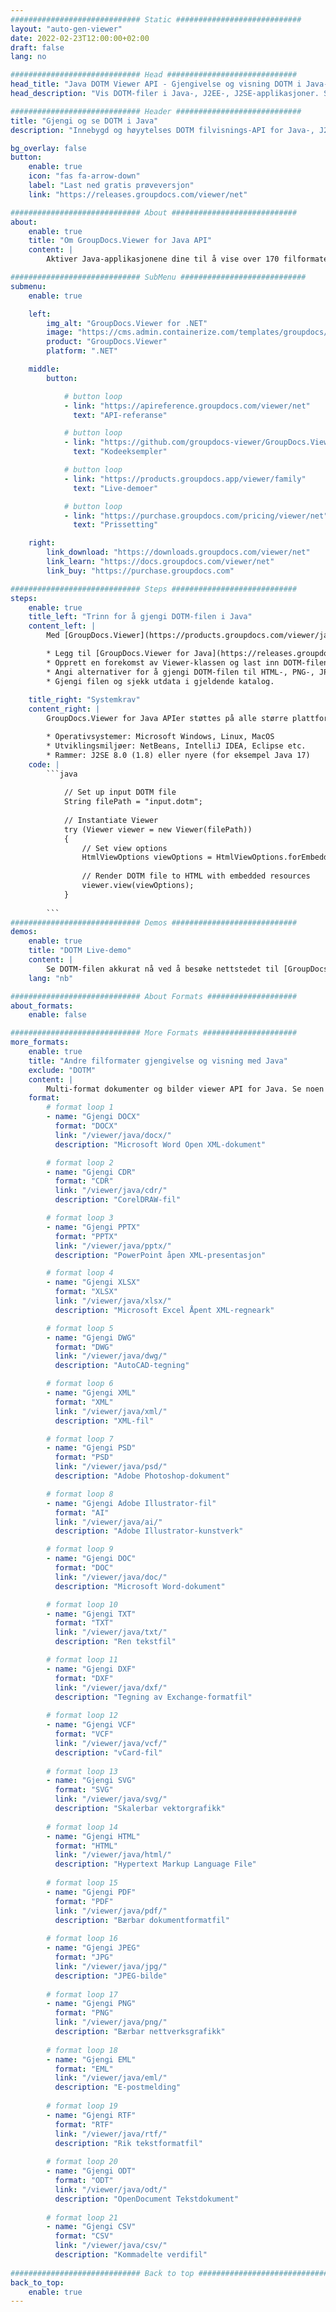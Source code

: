 ```yaml
---
############################# Static ############################
layout: "auto-gen-viewer"
date: 2022-02-23T12:00:00+02:00
draft: false
lang: no

############################# Head #############################
head_title: "Java DOTM Viewer API - Gjengivelse og visning DOTM i Java-apper"
head_description: "Vis DOTM-filer i Java-, J2EE-, J2SE-applikasjoner. Støtter visning av 170+ dokument- og bildefilformater i HTML-, PDF- eller bildemodus med avanserte funksjoner for å administrere alternativer for dokumentvisning."

############################# Header ############################
title: "Gjengi og se DOTM i Java" 
description: "Innebygd og høyytelses DOTM filvisnings-API for Java-, J2EE- og J2SE-baserte applikasjoner, som støtter et bredt spekter av tilleggsfunksjoner for å tilpasse utseendet til utdatadokumentformatet." 

bg_overlay: false
button:
    enable: true
    icon: "fas fa-arrow-down"
    label: "Last ned gratis prøveversjon"
    link: "https://releases.groupdocs.com/viewer/net"

############################# About ############################
about:
    enable: true
    title: "Om GroupDocs.Viewer for Java API" 
    content: |
        Aktiver Java-applikasjonene dine til å vise over 170 filformater i HTML-, PDF- eller bildemodus ved å bruke GroupDocs.Viewer for Java API-er uten ekstra programvare installert; som Microsoft Office, Apache Open Office, Adobe Acrobat Reader osv. Utviklere kan enkelt se alle populære bilder og dokumenttyper inkludert Microsoft Office, OpenDocument, HTML, PDF, Arkiv, Diagrammer, Photoshop, AutoCAD og programmeringsspråkformater inne i Java-applikasjonene med rask gjengivelse av høyeste kvalitet.

############################# SubMenu ############################
submenu:
    enable: true

    left:
        img_alt: "GroupDocs.Viewer for .NET"
        image: "https://cms.admin.containerize.com/templates/groupdocs/images/product-logos/90x90-noborder/groupdocs-viewer-net.png"
        product: "GroupDocs.Viewer"
        platform: ".NET"

    middle:
        button:

            # button loop
            - link: "https://apireference.groupdocs.com/viewer/net"
              text: "API-referanse"

            # button loop
            - link: "https://github.com/groupdocs-viewer/GroupDocs.Viewer-for-.NET"
              text: "Kodeeksempler"

            # button loop
            - link: "https://products.groupdocs.app/viewer/family"
              text: "Live-demoer"

            # button loop
            - link: "https://purchase.groupdocs.com/pricing/viewer/net"
              text: "Prissetting"

    right:
        link_download: "https://downloads.groupdocs.com/viewer/net"
        link_learn: "https://docs.groupdocs.com/viewer/net"
        link_buy: "https://purchase.groupdocs.com"

############################# Steps ############################
steps:
    enable: true
    title_left: "Trinn for å gjengi DOTM-filen i Java" 
    content_left: |
        Med [GroupDocs.Viewer](https://products.groupdocs.com/viewer/java/) kan du gjengi DOTM til HTML, JPEG, PNG eller PDF i noen få trinn.

        * Legg til [GroupDocs.Viewer for Java](https://releases.groupdocs.com/viewer/java/) som en avhengighet til prosjektet ditt. 
        * Opprett en forekomst av Viewer-klassen og last inn DOTM-filen med full bane. 
        * Angi alternativer for å gjengi DOTM-filen til HTML-, PNG-, JPEG- eller PDF-format. 
        * Gjengi filen og sjekk utdata i gjeldende katalog. 
        
    title_right: "Systemkrav" 
    content_right: |
        GroupDocs.Viewer for Java APIer støttes på alle større plattformer og operativsystemer. Før du utfører koden nedenfor, sørg for at du har følgende forutsetninger installert på systemet ditt.

        * Operativsystemer: Microsoft Windows, Linux, MacOS 
        * Utviklingsmiljøer: NetBeans, IntelliJ IDEA, Eclipse etc. 
        * Rammer: J2SE 8.0 (1.8) eller nyere (for eksempel Java 17) 
    code: |
        ```java
                        
            // Set up input DOTM file
            String filePath = "input.dotm";
        
            // Instantiate Viewer
            try (Viewer viewer = new Viewer(filePath))
            {
            	// Set view options 
            	HtmlViewOptions viewOptions = HtmlViewOptions.forEmbeddedResources();
                    
            	// Render DOTM file to HTML with embedded resources
            	viewer.view(viewOptions);
            }
             
        ```
############################# Demos ############################
demos:
    enable: true
    title: "DOTM Live-demo"
    content: |
        Se DOTM-filen akkurat nå ved å besøke nettstedet til [GroupDocs.Viewer Online Apps](https://products.groupdocs.app/viewer/dotm).
    lang: "nb"

############################# About Formats ####################
about_formats:
    enable: false

############################# More Formats #####################
more_formats:
    enable: true
    title: "Andre filformater gjengivelse og visning med Java"
    exclude: "DOTM"
    content: |
        Multi-format dokumenter og bilder viewer API for Java. Se noen av de populære filformatene nedenfor uten eksterne seere.
    format: 
        # format loop 1
        - name: "Gjengi DOCX"
          format: "DOCX"
          link: "/viewer/java/docx/"
          description: "Microsoft Word Open XML-dokument" 

        # format loop 2
        - name: "Gjengi CDR" 
          format: "CDR"
          link: "/viewer/java/cdr/"
          description: "CorelDRAW-fil" 

        # format loop 3
        - name: "Gjengi PPTX"
          format: "PPTX"
          link: "/viewer/java/pptx/"
          description: "PowerPoint åpen XML-presentasjon" 

        # format loop 4
        - name: "Gjengi XLSX"
          format: "XLSX"
          link: "/viewer/java/xlsx/"
          description: "Microsoft Excel Åpent XML-regneark" 

        # format loop 5
        - name: "Gjengi DWG"
          format: "DWG"
          link: "/viewer/java/dwg/"
          description: "AutoCAD-tegning"

        # format loop 6
        - name: "Gjengi XML"
          format: "XML"
          link: "/viewer/java/xml/"
          description: "XML-fil"

        # format loop 7
        - name: "Gjengi PSD"
          format: "PSD"
          link: "/viewer/java/psd/"
          description: "Adobe Photoshop-dokument"

        # format loop 8
        - name: "Gjengi Adobe Illustrator-fil"
          format: "AI"
          link: "/viewer/java/ai/"
          description: "Adobe Illustrator-kunstverk"

        # format loop 9
        - name: "Gjengi DOC"
          format: "DOC"
          link: "/viewer/java/doc/"
          description: "Microsoft Word-dokument" 

        # format loop 10
        - name: "Gjengi TXT" 
          format: "TXT"
          link: "/viewer/java/txt/"
          description: "Ren tekstfil" 

        # format loop 11
        - name: "Gjengi DXF" 
          format: "DXF"
          link: "/viewer/java/dxf/"
          description: "Tegning av Exchange-formatfil"  
          
        # format loop 12
        - name: "Gjengi VCF"
          format: "VCF"
          link: "/viewer/java/vcf/"
          description: "vCard-fil"  
              
        # format loop 13
        - name: "Gjengi SVG"
          format: "SVG"
          link: "/viewer/java/svg/"
          description: "Skalerbar vektorgrafikk" 
          
        # format loop 14
        - name: "Gjengi HTML"
          format: "HTML"
          link: "/viewer/java/html/"
          description: "Hypertext Markup Language File" 
          
        # format loop 15
        - name: "Gjengi PDF"
          format: "PDF"
          link: "/viewer/java/pdf/"
          description: "Bærbar dokumentformatfil"
          
        # format loop 16
        - name: "Gjengi JPEG"
          format: "JPG"
          link: "/viewer/java/jpg/"
          description: "JPEG-bilde"
          
        # format loop 17
        - name: "Gjengi PNG"
          format: "PNG"
          link: "/viewer/java/png/"
          description: "Bærbar nettverksgrafikk" 
          
        # format loop 18
        - name: "Gjengi EML"
          format: "EML"
          link: "/viewer/java/eml/"
          description: "E-postmelding" 
          
        # format loop 19
        - name: "Gjengi RTF"
          format: "RTF"
          link: "/viewer/java/rtf/"
          description: "Rik tekstformatfil" 
          
        # format loop 20
        - name: "Gjengi ODT"
          format: "ODT"
          link: "/viewer/java/odt/"
          description: "OpenDocument Tekstdokument" 
          
        # format loop 21
        - name: "Gjengi CSV"
          format: "CSV"
          link: "/viewer/java/csv/"
          description: "Kommadelte verdifil" 
          
############################# Back to top ###############################
back_to_top:
    enable: true
---
```


